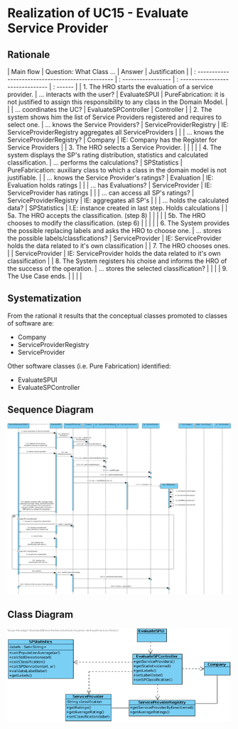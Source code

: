 # Realization of UC15 - Evaluate Service Provider

## Rationale

| Main flow                                                                                      | Question: What Class ...                       | Answer                            | Justification                                                                                        |
| : ------------------------------------------------                                             | : -----------------                            | : ------------------------------- | : ------                                                                                             |
| 1. The HRO starts the evaluation of a service provider.                                        | ... interacts with the user?                   | EvaluateSPUI                      | PureFabrication: it is not justified to assign this responsibility to any class in the Domain Model. |
|                                                                                                | ... coordinates the UC?                        | EvaluateSPController              | Controller                                                                                           |
| 2. The system shows him the list of Service Providers registered and requires to select one.   | ... knows the Service Providers?               | ServiceProviderRegistry           | IE: ServiceProviderRegistry aggregates all ServiceProviders                                          |
|                                                                                                | ... knows the ServiceProviderRegistry?         | Company                           | IE: Company has the Register for Service Providers                                                   |
| 3. The HRO selects a Service Provider.                                                         |                                                |                                   |                                                                                                      |
| 4. The system displays the SP's rating distribution, statistics and calculated classification. | ... performs the calculations?                 | SPStatistics                      | PureFabrication: auxiliary class to which a class in the domain model is not justifiable.
|                                                                                                | ... knows the Service Provider's ratings?      | Evaluation                        | IE: Evaluation holds ratings                                                                         |
|                                                                                                | ... has Evaluations?                           | ServiceProvider                   | IE: ServiceProvider has ratings                                                                      |
|                                                                                                | ... can access all SP's ratings?               | ServiceProviderRegistry           | IE: aggregates all SP's                                                                              |
|                                                                                                | ... holds the calculated data?                 | SPStatistics                      | I.E: instance created in last step. Holds calculations                                               |
| 5a. The HRO accepts the classification. (step 8)                                               |                                                |                                   |                                                                                                      |
| 5b. The HRO chooses to modify the classification. (step 6)                                     |                                                |                                   |                                                                                                      |
| 6. The System provides the possible replacing labels and asks the HRO to choose one.           | ... stores the possible labels/classfications? | ServiceProvider                   | IE: ServiceProvider holds the data related to it's own classification                                |
| 7. The HRO chooses ones.                                                                       |                                                | ServiceProvider                   | IE: ServiceProvider holds the data related to it's own classification                                |
| 8. The System registers his choise and informs the HRO of the success of the operation.        | ... stores the selected classification?        |                                   |                                                                                                      |
| 9. The Use Case ends.                                                                          |                                                |                                   |                                                                                                      |

## Systematization

From the rational it results that the conceptual classes promoted to classes of software are:

- Company
- ServiceProviderRegistry
- ServiceProvider

Other software classes (i.e. Pure Fabrication) identified:

- EvaluateSPUI
- EvaluateSPController

## Sequence Diagram

![SD_UC15.png](SD_UC15.png)

## Class Diagram

![CD_UC15.png](CD_UC15.png)
